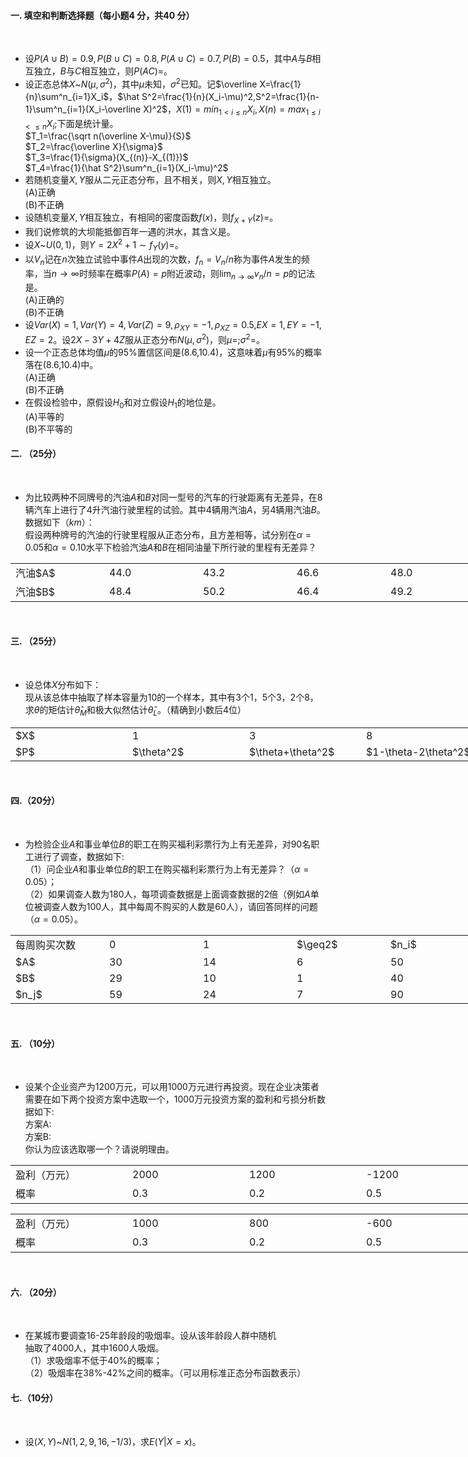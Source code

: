 #### 一. 填空和判断选择题（每小题4 分，共40 分）
​

 -  设$P(A\cup B)=0.9,P(B\cup C)=0.8,P(A\cup C)=0.7,P(B)=0.5$，其中$A$与$B$相互独立，$B$与$C$相互独立，则$P(AC)$=。 
-  设正态总体$X$~$N(\mu,\sigma^2)$，其中$μ$未知，$\sigma^2$已知。记$\overline X=\frac{1}{n}\sum^n_{i=1}X_i$，$\hat S^2=\frac{1}{n}(X_i-\mu)^2,S^2=\frac{1}{n-1}\sum^n_{i=1}(X_i-\overline X)^2$，$X(1)=min_{1<i\leq n}X_i,X(n)=max_{1\leq i<\leq n}X_i$;下面是统计量。<br />$T_1=\frac{\sqrt n(\overline X-\mu)}{S}$<br />$T_2=\frac{\overline X}{\sigma}$<br />$T_3=\frac{1}{\sigma}(X_{(n)}-X_{(1)})$<br />$T_4=\frac{1}{\hat S^2}\sum^n_{i=1}(X_i-\mu)^2$ 
-  若随机变量$X,Y$服从二元正态分布，且不相关，则$X,Y$相互独立。<br />(A)正确<br />(B)不正确 
-  设随机变量$X,Y$相互独立，有相同的密度函数$f(x)$，则$f_{X+Y}(z)$=。 
-  我们说修筑的大坝能抵御百年一遇的洪水，其含义是。 
-  设$X$~$U(0,1)$，则$Y=2X^2+1 \sim f_Y(y)$=。 
-  以$V_n$记在$n$次独立试验中事件$A$出现的次数，$f_n=V_n/n$称为事件$A$发生的频率，当$n→\infty$时频率在概率$P(A)=p$附近波动，则$\lim_{n→\infty} v_n/n=p$的记法是。<br />(A)正确的<br />(B)不正确 
-  设$Var(X)=1,Var(Y)=4,Var(Z)=9,\rho_{XY}=-1,\rho_{XZ}=0.5,$$EX=1,EY=-1,EZ=2$。设$2X-3Y+4Z$服从正态分布$N(\mu,\sigma^2)$，则$\mu=$;$\sigma^2=$。 
-  设一个正态总体均值$\mu$的95%置信区间是(8.6,10.4)，这意味着$\mu$有95%的概率落在(8.6,10.4)中。<br />(A)正确<br />(B)不正确 
-  在假设检验中，原假设$H_0$和对立假设$H_1$的地位是。<br />(A)平等的<br />(B)不平等的 
​

 #### 二. （25分）
​

 -  为比较两种不同牌号的汽油$A$和$B$对同一型号的汽车的行驶距离有无差异，在8辆汽车上进行了4升汽油行驶里程的试验。其中4辆用汽油$A$，另4辆用汽油$B$。数据如下（$km$）： <br />假设两种牌号的汽油的行驶里程服从正态分布，且方差相等，试分别在$\alpha=0.05$和$\alpha=0.10$水平下检验汽油$A$和$B$在相同油量下所行驶的里程有无差异？ 
<table data-lake-id="d4e4f676" id="d4e4f676" margin="true" class="lake-table" style="width: 750px"><colgroup><col width="150"><col width="150"><col width="150"><col width="150"><col width="150"></colgroup><tbody><tr data-lake-id="u14fb3fdf" id="u14fb3fdf"><td data-lake-id="u882583da" id="u882583da">汽油$A$
 </td><td data-lake-id="ud35af8b0" id="ud35af8b0">44.0
 </td><td data-lake-id="u9ef3e3b0" id="u9ef3e3b0">43.2
 </td><td data-lake-id="u82d6ae01" id="u82d6ae01">46.6
 </td><td data-lake-id="u2f7a9182" id="u2f7a9182">48.0
 </td></tr><tr data-lake-id="ud251e90f" id="ud251e90f"><td data-lake-id="u353b5dd6" id="u353b5dd6">汽油$B$
 </td><td data-lake-id="u4e81e62e" id="u4e81e62e">48.4
 </td><td data-lake-id="uadb02dbb" id="uadb02dbb">50.2
 </td><td data-lake-id="u7d84f935" id="u7d84f935">46.4
 </td><td data-lake-id="uc88ceef9" id="uc88ceef9">49.2
 </td></tr></tbody></table>​

 #### 三. （25分）
​

 -  设总体$X$分布如下： <br />现从该总体中抽取了样本容量为10的一个样本，其中有3个1，5个3，2个8，求$\theta$的矩估计$\hat \theta_M$和极大似然估计$\hat \theta_L$。（精确到小数后4位） 
<table data-lake-id="fbd7fbfd" id="fbd7fbfd" margin="true" class="lake-table" style="width: 748px"><colgroup><col width="187"><col width="187"><col width="187"><col width="187"></colgroup><tbody><tr data-lake-id="u75ef3c3f" id="u75ef3c3f"><td data-lake-id="u6d8f3ca7" id="u6d8f3ca7">$X$
 </td><td data-lake-id="uc8999a2b" id="uc8999a2b">1
 </td><td data-lake-id="ufc928b33" id="ufc928b33">3
 </td><td data-lake-id="udf01d1ae" id="udf01d1ae">8
 </td></tr><tr data-lake-id="u5d1b2b0e" id="u5d1b2b0e"><td data-lake-id="u7bc1155e" id="u7bc1155e">$P$
 </td><td data-lake-id="u98a05d71" id="u98a05d71">$\theta^2$
 </td><td data-lake-id="u9d8cf70a" id="u9d8cf70a">$\theta+\theta^2$
 </td><td data-lake-id="ua64b77e5" id="ua64b77e5">$1-\theta-2\theta^2$
 </td></tr></tbody></table>​

 #### 四.（20分）
​

 -  为检验企业$A$和事业单位$B$的职工在购买福利彩票行为上有无差异，对90名职工进行了调查，数据如下: <br />（1）问企业$A$和事业单位$B$的职工在购买福利彩票行为上有无差异？（$\alpha=0.05$）；<br />（2）如果调查人数为180人，每项调查数据是上面调查数据的2倍（例如$A$单位被调查人数为100人，其中每周不购买的人数是60人），请回答同样的问题（$\alpha=0.05$）。 
<table data-lake-id="dcf040ea" id="dcf040ea" margin="true" class="lake-table" style="width: 750px"><colgroup><col width="150"><col width="150"><col width="150"><col width="150"><col width="150"></colgroup><tbody><tr data-lake-id="u300c51a7" id="u300c51a7"><td data-lake-id="u232c01fc" id="u232c01fc">每周购买次数
 </td><td data-lake-id="ufa19a421" id="ufa19a421">0
 </td><td data-lake-id="u2a221b01" id="u2a221b01">1
 </td><td data-lake-id="u66743414" id="u66743414">$\geq2$
 </td><td data-lake-id="u7d138cdb" id="u7d138cdb">$n_i$
 </td></tr><tr data-lake-id="u075986b2" id="u075986b2"><td data-lake-id="u93b5fa19" id="u93b5fa19">$A$
 </td><td data-lake-id="u9d727217" id="u9d727217">30
 </td><td data-lake-id="uf58f4529" id="uf58f4529">14
 </td><td data-lake-id="uf4667e54" id="uf4667e54">6
 </td><td data-lake-id="ue3104378" id="ue3104378">50
 </td></tr><tr data-lake-id="u5005e67f" id="u5005e67f"><td data-lake-id="u0c5e118d" id="u0c5e118d">$B$
 </td><td data-lake-id="u8b4c4dc3" id="u8b4c4dc3">29
 </td><td data-lake-id="uee4f2311" id="uee4f2311">10
 </td><td data-lake-id="u7a3a69f4" id="u7a3a69f4">1
 </td><td data-lake-id="ued66e482" id="ued66e482">40
 </td></tr><tr data-lake-id="u372f1173" id="u372f1173"><td data-lake-id="u2354047a" id="u2354047a">$n_j$
 </td><td data-lake-id="u18d37f2c" id="u18d37f2c">59
 </td><td data-lake-id="u4e452ae5" id="u4e452ae5">24
 </td><td data-lake-id="u7eec3960" id="u7eec3960">7
 </td><td data-lake-id="u26dd777a" id="u26dd777a">90
 </td></tr></tbody></table>​

 #### 五. （10分）
​

 -  设某个企业资产为1200万元，可以用1000万元进行再投资。现在企业决策者需要在如下两个投资方案中选取一个，1000万元投资方案的盈利和亏损分析数据如下:<br />方案A: <br />方案B: <br />你认为应该选取哪一个？请说明理由。 
<table data-lake-id="02dea0c2" id="02dea0c2" margin="true" class="lake-table" style="width: 748px"><colgroup><col width="187"><col width="187"><col width="187"><col width="187"></colgroup><tbody><tr data-lake-id="u5dabacf6" id="u5dabacf6"><td data-lake-id="uff378be9" id="uff378be9">盈利（万元）
 </td><td data-lake-id="u46489293" id="u46489293">2000
 </td><td data-lake-id="u605b4443" id="u605b4443">1200
 </td><td data-lake-id="u996b9a64" id="u996b9a64">-1200
 </td></tr><tr data-lake-id="ufa7507c5" id="ufa7507c5"><td data-lake-id="uaf5321bd" id="uaf5321bd">概率
 </td><td data-lake-id="u1a295ff5" id="u1a295ff5">0.3
 </td><td data-lake-id="u532eaa0e" id="u532eaa0e">0.2
 </td><td data-lake-id="u313e5dae" id="u313e5dae">0.5
 </td></tr></tbody></table><table data-lake-id="25c048cf" id="25c048cf" margin="true" class="lake-table" style="width: 748px"><colgroup><col width="187"><col width="187"><col width="187"><col width="187"></colgroup><tbody><tr data-lake-id="u55b0e26d" id="u55b0e26d"><td data-lake-id="ufe943586" id="ufe943586">盈利（万元）
 </td><td data-lake-id="uaaf57b12" id="uaaf57b12">1000
 </td><td data-lake-id="ub1111db7" id="ub1111db7">800
 </td><td data-lake-id="u6ee4c8b4" id="u6ee4c8b4">-600
 </td></tr><tr data-lake-id="u221eb12e" id="u221eb12e"><td data-lake-id="u72d5e533" id="u72d5e533">概率
 </td><td data-lake-id="u34959c59" id="u34959c59">0.3
 </td><td data-lake-id="ue77f1918" id="ue77f1918">0.2
 </td><td data-lake-id="u87b5c44b" id="u87b5c44b">0.5
 </td></tr></tbody></table>​

 #### 六. （20分）
​

 -  在某城市要调查16-25年龄段的吸烟率。设从该年龄段人群中随机<br />抽取了4000人，其中1600人吸烟。<br />（1）求吸烟率不低于40%的概率；<br />（2）吸烟率在38%-42%之间的概率。（可以用标准正态分布函数表示） 
​

 #### 七.（10分）
​

 -  设$(X,Y)$~$N(1,2,9,16,-1/3)$，求$E(Y|X=x)$。
